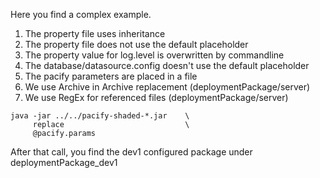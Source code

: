 Here you find a complex example. 

1. The property file uses inheritance
1. The property file does not use the default placeholder
1. The property value for log.level is overwritten by commandline
1. The database/datasource.config doesn't use the default placeholder
1. The pacify parameters are placed in a file
1. We use Archive in Archive replacement (deploymentPackage/server)
1. We use RegEx for referenced files (deploymentPackage/server)

<b></b>

    java -jar ../../pacify-shaded-*.jar    \  
         replace                           \
         @pacify.params
   
After that call, you find the dev1 configured package under deploymentPackage_dev1
  
   
